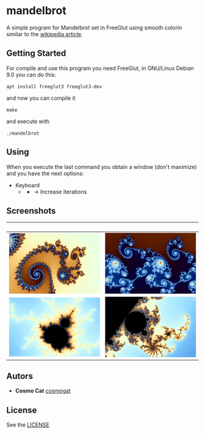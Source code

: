 # mandelbrot
A simple program for Mandelbrot set in FreeGlut using smooth colorin similar to the [wikipedia article](https://en.wikipedia.org/wiki/Mandelbrot_set#Continuous_(smooth)_coloring).
## Getting Started
For compile and use this program you need FreeGlut, in GNU/Linux Debian 9.0 you can do this:
```
apt install freeglut3 freeglut3-dev
```
and now you can compile it
```
make
```
and execute with
```
./mandelbrot
```
## Using
When you execute the last command you obtain a window (don't maximize) and you have the next options:
* Keyboard
  * + -> Increase iterations

## Screenshots
&nbsp; | &nbsp;
--- | ---
![captura1](./img/01.png) | ![captura2](./img/02.png)
![captura3](./img/03.png) | ![captura4](./img/04.png)
## Autors
* **Cosmo Cat**  [cosmogat](https://github.com/cosmogat)
## License
See the [LICENSE](LICENSE)
